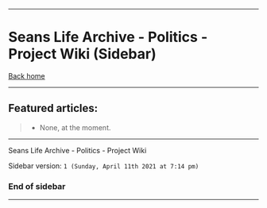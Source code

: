 
***

# Seans Life Archive - Politics - Project Wiki (Sidebar)

[Back home](https://github.com/seanpm2001/Politics/wiki/)

***

## Featured articles:

> * None, at the moment.

***

Seans Life Archive - Politics - Project Wiki

Sidebar version: `1 (Sunday, April 11th 2021 at 7:14 pm)`

### End of sidebar

***
